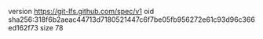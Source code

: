 version https://git-lfs.github.com/spec/v1
oid sha256:318f6b2aeac44713d7180521447c6f7be05fb956272e61c93d96c366ed162f73
size 78

